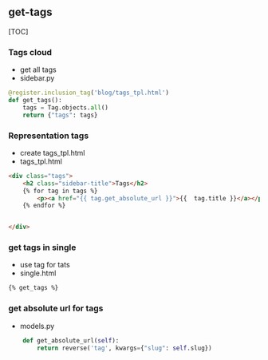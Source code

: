 ## get-tags
[TOC]
### Tags cloud
- get all tags
- sidebar.py
```py
@register.inclusion_tag('blog/tags_tpl.html')
def get_tags():
    tags = Tag.objects.all()
    return {"tags": tags}
```
### Representation tags
- create tags_tpl.html
- tags_tpl.html
```html
<div class="tags">
    <h2 class="sidebar-title">Tags</h2>
    {% for tag in tags %}
        <p><a href="{{ tag.get_absolute_url }}">{{  tag.title }}</a></p>
    {% endfor %}


</div>
```
### get tags in single
- use tag for tats
- single.html

```html
{% get_tags %}
```

### get absolute url for tags
- models.py
```py
    def get_absolute_url(self):
        return reverse('tag', kwargs={"slug": self.slug})
```
